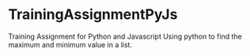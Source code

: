 # TrainingAssignmentPyJs
Training Assignment for Python and Javascript
Using python to find the maximum and minimum value in a list.

